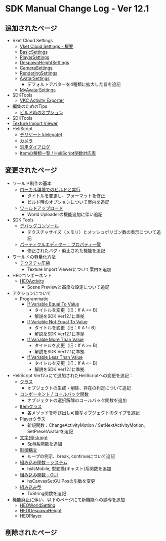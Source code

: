 # SDK Manual Change Log - Ver 12.1

## 追加されたページ

- Vket Cloud Settings
  - [Vket Cloud Settings - 概要](https://vrhikky.github.io/VketCloudSDK_Documents/12.1/ja/VketCloudSettings/Overview.html)
  - [BasicSettings](https://vrhikky.github.io/VketCloudSDK_Documents/12.1/ja/VketCloudSettings/BasicSettings.html)
  - [PlayerSettings](https://vrhikky.github.io/VketCloudSDK_Documents/12.1/ja/VketCloudSettings/PlayerSettings.html)
  - [DespawnHeightSettings](https://vrhikky.github.io/VketCloudSDK_Documents/12.1/ja/VketCloudSettings/DespawnHeightSettings.html)
  - [CameraSettings](https://vrhikky.github.io/VketCloudSDK_Documents/12.1/ja/VketCloudSettings/CameraSettings.html)
  - [RenderingSettings](https://vrhikky.github.io/VketCloudSDK_Documents/12.1/ja/VketCloudSettings/RenderingSettings.html)
  - [AvatarSettings](https://vrhikky.github.io/VketCloudSDK_Documents/12.1/ja/VketCloudSettings/AvatarSettings.html)
    - デフォルトアバターを4種類に拡大した旨を追記
  - [MyAvatarSettings](https://vrhikky.github.io/VketCloudSDK_Documents/12.1/ja/VketCloudSettings/MyAvatarSettings.html)
- SDKTools
  - [VKC Activity Exporter](https://vrhikky.github.io/VketCloudSDK_Documents/12.1/ja/SDKTools/VKCActivityExporter.html)
- 編集のためのTips
  - [ビルド時のオプション](https://vrhikky.github.io/VketCloudSDK_Documents/12.1/ja/WorldEditingTips/BuildOptions.html)
 - SDKTools
  - [Texture Import Viewer](https://vrhikky.github.io/VketCloudSDK_Documents/12.1/ja/SDKTools/TextureImportViewer.html)
- HeliScript
  - [デリゲート(delegate)](https://vrhikky.github.io/VketCloudSDK_Documents/12.1/ja/hs/hs_delegate.html)
  - [カメラ](https://vrhikky.github.io/VketCloudSDK_Documents/12.1/ja/hs/hs_system_function_camera.html)
  - [汎用ダイアログ](https://vrhikky.github.io/VketCloudSDK_Documents/12.1/ja/hs/hs_system_function_commondialog.html)
  - [Itemの種類一覧 / HeliScript関数対応表](https://vrhikky.github.io/VketCloudSDK_Documents/12.1/ja/hs/hs_item_types_functions.html)

## 変更されたページ

- ワールド制作の基本
  - [ローカル環境でのビルドと実行](https://vrhikky.github.io/VketCloudSDK_Documents/12.1/ja/FirstStep/BuildAndRun.html)
    - タイトルを変更し、フォーマットを修正
    - ビルド時のオプションについて案内を追記
  - [ワールドアップロード](https://vrhikky.github.io/VketCloudSDK_Documents/12.1/ja/FirstStep/WorldUpload.html)
    - World Uploaderの機能追加に伴い追記
- SDK Tools
  - [デバッグコンソール](https://vrhikky.github.io/VketCloudSDK_Documents/12.1/ja/debugconsole/debugconsole.html)
    - テクスチャサイズ（メモリ）とメッシュポリゴン数の表示について追記
  - [パーティクルエディター：プロパティ一覧](https://vrhikky.github.io/VketCloudSDK_Documents/12.1/ja/particleeditor/pe_about_properties.html)
    - 修正されたバグ・廃止された機能を追記
- ワールドの軽量化方法
  - [テクスチャ圧縮](https://vrhikky.github.io/VketCloudSDK_Documents/12.1/ja/WorldOptimization/TextureCompression.html)
    - Texture Import Viewerについて案内を追加
- HEOコンポーネント
    - [HEOActivity](https://vrhikky.github.io/VketCloudSDK_Documents/12.1/ja/HEOComponents/HEOActivity.html)
      - Scene Previewと高度な設定について追記
- アクションについて
  - Programmatic
    - [If Variable Equal To Value](https://vrhikky.github.io/VketCloudSDK_Documents/12.1/ja/Actions/Programmatic/IfEqual.html)
      - タイトルを変更（旧：If A == B）
      - 解説をSDK Ver12.1に準拠
    - [If Variable Not Equal To Value](https://vrhikky.github.io/VketCloudSDK_Documents/12.1/ja/Actions/Programmatic/IfNotEqual.html)
      - タイトルを変更（旧：If A != B）
      - 解説をSDK Ver12.1に準拠
    - [If Variable More Than Value](https://vrhikky.github.io/VketCloudSDK_Documents/12.1/ja/Actions/Programmatic/IfMoreThan.html)
      - タイトルを変更（旧：If A >= B）
      - 解説をSDK Ver12.1に準拠
    - [If Variable Less Than Value](https://vrhikky.github.io/VketCloudSDK_Documents/12.1/ja/Actions/Programmatic/IfLessThan.html)
      - タイトルを変更（旧：If A <= B）
      - 解説をSDK Ver12.1に準拠
- HeliScript
Ver12.xにて追加されたHeliScriptへの変更を追記：
  - [クラス](https://vrhikky.github.io/VketCloudSDK_Documents/12.1/ja/hs/hs_class.html)
    - オブジェクトの生成・削除、存在の判定について追記
  - [コンポーネント / コールバック関数](https://vrhikky.github.io/VketCloudSDK_Documents/12.1/ja/hs/hs_component.html)
    - オブジェクトの選択解除のコールバック関数を追加
  - [Itemクラス](https://vrhikky.github.io/VketCloudSDK_Documents/12.1/ja/hs/hs_class_item.html)
    - 各メソッドを呼び出し可能なオブジェクトのタイプを追記
  - [Playerクラス](https://vrhikky.github.io/VketCloudSDK_Documents/12.1/ja/hs/hs_class_item.html)
    - 新規関数：ChangeActivityMotion / SetNextActivityMotion, SetPresetAvatarを追記
  - [文字列(string)](https://vrhikky.github.io/VketCloudSDK_Documents/12.1/ja/hs/hs_string.html)
    - Split系関数を追加
  - [制御構文](https://vrhikky.github.io/VketCloudSDK_Documents/12.1/ja/hs/hs_statement_control.html)
    - ループの例示、break, continueについて追記
  - [組み込み関数 - システム](https://vrhikky.github.io/VketCloudSDK_Documents/12.1/ja/hs/hs_system_function.html)
    - hsIsMobile, 型変換(キャスト)系関数を追加
  - [組み込み関数 - GUI](https://vrhikky.github.io/VketCloudSDK_Documents/12.1/ja/hs/hs_system_function_gui.html)
    - hsCanvasSetGUIPosの引数を変更
  - [組み込み型](https://vrhikky.github.io/VketCloudSDK_Documents/12.1/ja/hs/hs_var.html)
    - ToString関数を追記
- 機能廃止に伴い、以下のページにて新機能への誘導を追加
  - [HEOWorldSetting](https://vrhikky.github.io/VketCloudSDK_Documents/12.1/ja/HEOComponents/HEOWorldSetting.html)  
  - [HEODespawnHeight](https://vrhikky.github.io/VketCloudSDK_Documents/12.1/ja/HEOComponents/HEODespawnHeight.html)  
  - [HEOPlayer](https://vrhikky.github.io/VketCloudSDK_Documents/12.1/ja/HEOComponents/HEOPlayer.html)  

## 削除されたページ
